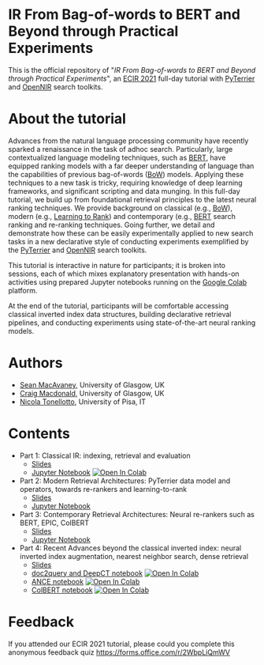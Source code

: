 # IR From Bag-of-words to BERT and Beyond through Practical Experiments

This is the official repository of "*IR From Bag-of-words to BERT and Beyond through Practical Experiments*", an [ECIR 2021](https://www.ecir2021.eu) full-day tutorial with [PyTerrier](https://github.com/terrier-org/pyterrier) and [OpenNIR](https://opennir.net) search toolkits.

# About the tutorial

Advances from the natural language processing community have recently sparked a renaissance in the task of adhoc search. Particularly, large contextualized language modeling techniques, such as [BERT](https://en.wikipedia.org/wiki/BERT_(language_model)), have equipped ranking models with a far deeper understanding of language than the capabilities of previous bag-of-words ([BoW](https://en.wikipedia.org/wiki/Bag-of-words_model)) models. Applying these techniques to a new task is tricky, requiring knowledge of deep learning frameworks, and significant scripting and data munging. In this full-day tutorial, we build up from foundational retrieval principles to the latest neural ranking techniques. We provide background on classical (e.g., [BoW](https://en.wikipedia.org/wiki/Bag-of-words_model)), modern (e.g., [Learning to Rank](https://en.wikipedia.org/wiki/Learning_to_rank)) and contemporary (e.g., [BERT](https://en.wikipedia.org/wiki/BERT_(language_model)) search ranking and re-ranking techniques. Going further, we detail and demonstrate how these can be easily experimentally applied to new search tasks in a new declarative style of conducting experiments exemplified by the [PyTerrier](https://github.com/terrier-org/pyterrier) and [OpenNIR](https://opennir.net) search toolkits.

This tutorial is interactive in nature for participants; it is broken into sessions, each of which mixes explanatory presentation with hands-on activities using prepared Jupyter notebooks running on the [Google Colab](https://colab.research.google.com/) platform.

At the end of the tutorial, participants will be comfortable accessing classical inverted index data structures, building declarative retrieval pipelines, and conducting experiments using state-of-the-art neural ranking models.

# Authors

* [Sean MacAvaney](https://macavaney.us), University of Glasgow, UK
* [Craig Macdonald](http://www.dcs.gla.ac.uk/~craigm/), University of Glasgow, UK
* [Nicola Tonellotto](http://tonellotto.github.io), University of Pisa, IT

# Contents

* Part 1: Classical IR: indexing, retrieval and evaluation 
  - [Slides](slides/part1.pdf)
  - [Jupyter Notebook](notebooks/notebook1.ipynb) [![Open In Colab](https://colab.research.google.com/assets/colab-badge.svg)](https://colab.research.google.com/github/terrier-org/ecir2021tutorial/blob/main/notebooks/notebook1.ipynb)
* Part 2: Modern Retrieval Architectures: PyTerrier data model and operators, towards re-rankers and learning-to-rank
  - [Slides](slides/part2.pdf)
  - [Jupyter Notebook](notebooks/xxxx.ipynb)
* Part 3: Contemporary Retrieval Architectures: Neural re-rankers such as BERT, EPIC, ColBERT
  - [Slides](slides/part3.pdf)
  - [Jupyter Notebook](notebooks/xxxx.ipynb)
* Part 4: Recent Advances beyond the classical inverted index: neural inverted index augmentation, nearest neighbor search, dense retrieval
  - [Slides](slides/part4.pdf)
  - [doc2query and DeepCT notebook](notebooks/notebook4.0.ipynb) [![Open In Colab](https://colab.research.google.com/assets/colab-badge.svg)](https://colab.research.google.com/github/terrier-org/ecir2021tutorial/blob/main/notebooks/notebook4.0.ipynb)
  - [ANCE notebook](notebooks/notebook4.1.ipynb) [![Open In Colab](https://colab.research.google.com/assets/colab-badge.svg)](https://colab.research.google.com/github/terrier-org/ecir2021tutorial/blob/main/notebooks/notebook4.1.ipynb)
  - [ColBERT notebook](notebooks/notebook4.2.ipynb) [![Open In Colab](https://colab.research.google.com/assets/colab-badge.svg)](https://colab.research.google.com/github/terrier-org/ecir2021tutorial/blob/main/notebooks/notebook4.2.ipynb)

# Feedback

If you attended our ECIR 2021 tutorial, please could you complete this anonymous feedback quiz https://forms.office.com/r/2WbpLiQmWV
